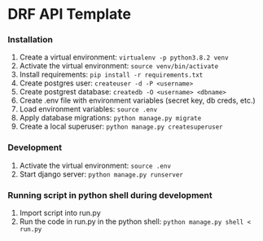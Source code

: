 # DRF API Template

### Installation
1. Create a virtual environment: `virtualenv -p python3.8.2 venv`
2. Activate the virtual environment: `source venv/bin/activate`
3. Install requirements: `pip install -r requirements.txt`
4. Create postgres user: `createuser -d -P <username>`
5. Create postgrest database: `createdb -O <username> <dbname>`
6. Create .env file with environment variables (secret key, db creds, etc.)
7. Load environment variables: `source .env`
8. Apply database migrations: `python manage.py migrate`
9. Create a local superuser: `python manage.py createsuperuser`

### Development
1. Activate the virtual environment: `source .env`
2. Start django server: `python manage.py runserver`

### Running script in python shell during development
1. Import script into run.py
2. Run the code in run.py in the python shell: `python manage.py shell < run.py`
